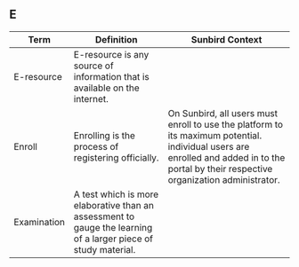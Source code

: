 ## E

Term | Definition |Sunbird Context
-----|------------|-----------------
E-resource  |E-resource is any source of information that is available on the internet.  |
Enroll  |Enrolling is the process of registering officially.   |On Sunbird, all users must enroll to use the platform to its maximum potential. individual users are enrolled and added in to the portal by their respective organization administrator.
Examination |A test which is more elaborative than an assessment to gauge the learning of a larger piece of study material.  |
